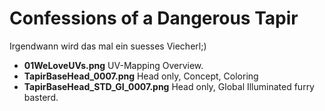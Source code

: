 # Confessions of a Dangerous Tapir #

Irgendwann wird das mal ein suesses Viecherl;)

- **01WeLoveUVs.png** UV-Mapping Overview.
- **TapirBaseHead_0007.png** Head only, Concept, Coloring
- **TapirBaseHead_STD_GI_0007.png** Head only, Global Illuminated furry basterd.


 